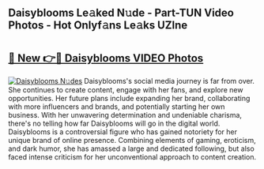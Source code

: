 ## Daisyblooms Le𝚊ked N𝚞de - Part-TUN Video Photos - Hot Onlyf𝚊ns Le𝚊ks UZlne

# <h2><a href="http://ac29655.deff.icu/?id=Daisyblooms">🔗 New 👉🔴 Daisyblooms VIDEO Photos</a></h2>

[![Daisyblooms N𝚞des](https://i.imgur.com/rIISA9y.gif)](http://ac29655.deff.icu/?id=Daisyblooms)
Daisyblooms's social media journey is far from over. She continues to create content, engage with her fans, and explore new opportunities. Her future plans include expanding her brand, collaborating with more influencers and brands, and potentially starting her own business. With her unwavering determination and undeniable charisma, there's no telling how far Daisyblooms will go in the digital world. Daisyblooms is a controversial figure who has gained notoriety for her unique brand of online presence. Combining elements of gaming, eroticism, and dark humor, she has amassed a large and dedicated following, but also faced intense criticism for her unconventional approach to content creation.
